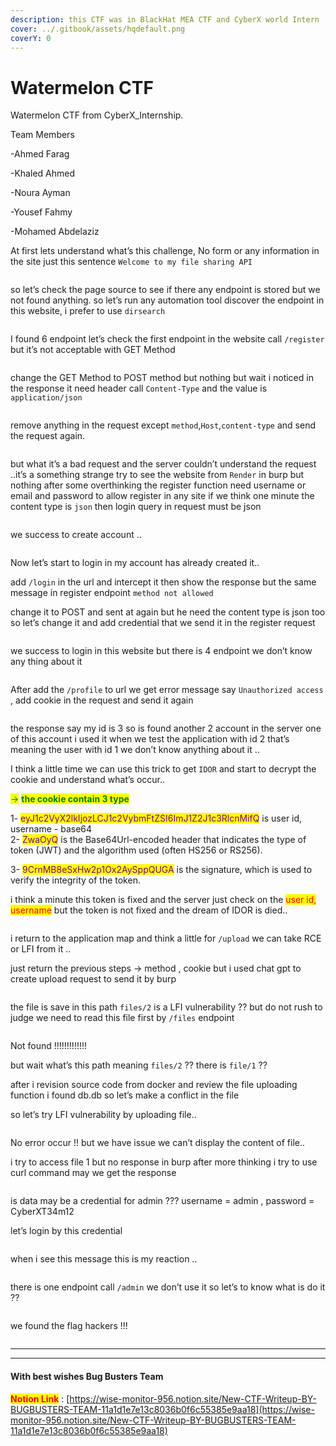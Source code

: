 ```yaml
---
description: this CTF was in BlackHat MEA CTF and CyberX world Intern
cover: ../.gitbook/assets/hqdefault.png
coverY: 0
---
```


# Watermelon CTF

Watermelon CTF from CyberX\_Internship.

Team Members

-Ahmed Farag

-Khaled Ahmed

-Noura Ayman

-Yousef Fahmy

-Mohamed Abdelaziz

At first lets understand what’s this challenge, No form or any information in the site just this sentence `Welcome to my file sharing API`

<figure><img src="../.gitbook/assets/image (5) (1).png" alt=""><figcaption></figcaption></figure>

so let’s check the page source to see if there any endpoint is stored but we not found anything. so let’s run any automation tool discover the endpoint in this website, i prefer to use `dirsearch`

<figure><img src="../.gitbook/assets/image 1 (1) (1) (1) (1) (1) (1) (1) (1) (1) (1) (1) (1) (1) (1) (1) (1) (1).png" alt=""><figcaption></figcaption></figure>



I found 6 endpoint let’s check the first endpoint in the website call `/register` but it’s not acceptable with GET Method

<figure><img src="../.gitbook/assets/image 2 (1) (1) (1) (1) (1) (1) (1) (1) (1) (1) (1).png" alt=""><figcaption></figcaption></figure>



change the GET Method to POST method but nothing but wait i noticed in the response it need header call `Content-Type` and the value is `application/json`

<figure><img src="../.gitbook/assets/image 3 (1) (1) (1) (1) (1) (1) (1) (1).png" alt=""><figcaption></figcaption></figure>

remove anything in the request except `method`,`Host`,`content-type` and send the request again.

<figure><img src="../.gitbook/assets/2024 10 09_16_48_21 Burp_Suite_Professional_v2024.3.1.2_ _Temporary_Project_ _Licensed_to_Zer0DayLab.png" alt=""><figcaption></figcaption></figure>

but what it’s a bad request and the server couldn’t understand the request ..it’s a something strange try to see the website from `Render` in burp but nothing after some overthinking the register function need username or email and password to allow register in any site if we think one minute the content type is `json` then login query in request must be json

<figure><img src="../.gitbook/assets/2024-10-09 16_57_57-Burp Suite Professional v2024.3.1.2 - Temporary Project - Licensed to Zer0DayLab.png" alt=""><figcaption></figcaption></figure>

we success to create account ..

<figure><img src="../.gitbook/assets/giwwphy.gif" alt=""><figcaption></figcaption></figure>

Now let’s start to login in my account has already created it..

add `/login` in the url and intercept it then show the response but the same message in register endpoint `method not allowed`

change it to POST and sent at again but he need the content type is json too so let’s change it and add credential that we send it in the register request

<figure><img src="../.gitbook/assets/2024-10-09 17_10_23-Burp Suite Professional v2024.3.1.2 - Temporary Project - Licensed to Zer0DayLab.png" alt=""><figcaption></figcaption></figure>

we success to login in this website but there is 4 endpoint we don’t know any thing about it

<figure><img src="../.gitbook/assets/image 4 (1) (1) (1) (1) (1) (1) (1).png" alt=""><figcaption></figcaption></figure>

After add the `/profile` to url we get error message say `Unauthorized access` , add cookie in the request and send it again

<figure><img src="../.gitbook/assets/image 5 (1) (1) (1) (1) (1).png" alt=""><figcaption></figcaption></figure>

the response say my id is 3 so is found another 2 account in the server one of this account i used it when we test the application with id 2 that’s meaning the user with id 1 we don’t know anything about it ..

I think a little time we can use this trick to get `IDOR` and start to decrypt the cookie and understand what’s occur..

<mark style="color:green;">→</mark> <mark style="color:green;"></mark><mark style="color:green;">**the cookie contain 3 type**</mark>

1- <mark style="color:purple;">eyJ1c2VyX2lkIjozLCJ1c2VybmFtZSI6ImJ1Z2J1c3RlcnMifQ</mark> is user id, username - base64\
2- <mark style="color:purple;">ZwaOyQ</mark> is the Base64Url-encoded header that indicates the type of token (JWT) and the algorithm used (often HS256 or RS256).

3- <mark style="color:purple;">9CrnMB8eSxHw2p1Ox2AySppQUGA</mark> is the signature, which is used to verify the integrity of the token.

i think a minute this token is fixed and the server just check on the <mark style="color:red;">user id, username</mark> but the token is not fixed and the dream of IDOR is died..

<figure><img src="../.gitbook/assets/batgiphy.gif" alt=""><figcaption></figcaption></figure>

i return to the application map and think a little for `/upload` we can take RCE or LFI from it ..

just return the previous steps → method , cookie but i used chat gpt to create upload request to send it by burp

<figure><img src="../.gitbook/assets/image 6 (1) (1) (1).png" alt=""><figcaption></figcaption></figure>

the file is save in this path `files/2` is a LFI vulnerability ?? but do not rush to judge we need to read this file first by `/files` endpoint

<figure><img src="../.gitbook/assets/2024 10 09_17_51_01 Burp_Suite_Professional_v2024.3.1.2_ _Temporary_Project_ _Licensed_to_Zer0DayLab.png" alt=""><figcaption></figcaption></figure>

Not found !!!!!!!!!!!!!

but wait what’s this path meaning `files/2` ?? there is `file/1` ??

after i revision source code from docker and review the file uploading function i found db.db so let’s make a conflict in the file

so let’s try LFI vulnerability by uploading file..

<figure><img src="../.gitbook/assets/WhatsApp_Image_2024 10 09_at_19.05.10_9531b69c.jpg" alt=""><figcaption></figcaption></figure>

No error occur !! but we have issue we can’t display the content of file..

i try to access file 1 but no response in burp after more thinking i try to use curl command may we get the response

<figure><img src="../.gitbook/assets/WhatsApp_Image_2024 10 09_at_01.03.57_48ff7e7f.jpg" alt=""><figcaption></figcaption></figure>

is data may be a credential for admin ??? username = admin , password = CyberXT34m12

let’s login by this credential

<figure><img src="../.gitbook/assets/2024 10 09_18_14_02 Burp_Suite_Professional_v2024.3.1.2_ _Temporary_Project_ _Licensed_to_Zer0DayLab.png" alt=""><figcaption></figcaption></figure>

when i see this message this is my reaction ..

<figure><img src="../.gitbook/assets/lastgiphy.gif" alt=""><figcaption></figcaption></figure>

there is one endpoint call `/admin` we don’t use it so let’s to know what is do it ??

<figure><img src="../.gitbook/assets/2024 10 09_18_18_51 Burp_Suite_Professional_v2024.3.1.2_ _Temporary_Project_ _Licensed_to_Zer0DayLab.png" alt=""><figcaption></figcaption></figure>

we found the flag hackers !!!

<figure><img src="../.gitbook/assets/gsiphy.gif" alt=""><figcaption></figcaption></figure>

***

***

#### With best wishes Bug Busters Team <a href="#id-11a1d1e7-e13c-800a-b149-cd7dbf2b958a" id="id-11a1d1e7-e13c-800a-b149-cd7dbf2b958a"></a>

<mark style="color:red;">**Notion Link**</mark> : [https://wise-monitor-956.notion.site/New-CTF-Writeup-BY-BUGBUSTERS-TEAM-11a1d1e7e13c8036b0f6c55385e9aa18](https://wise-monitor-956.notion.site/New-CTF-Writeup-BY-BUGBUSTERS-TEAM-11a1d1e7e13c8036b0f6c55385e9aa18)
